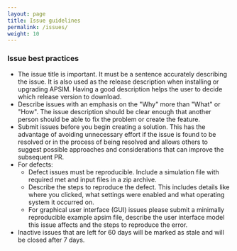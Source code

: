 ```yaml
---
layout: page
title: Issue guidelines
permalink: /issues/
weight: 10
---
```


### Issue best practices

* The issue title is important. It must be a sentence accurately describing the issue. It is also used as the release description when installing or upgrading APSIM. Having a good description helps the user to decide which release version to download.
* Describe issues with an emphasis on the "Why" more than "What" or "How". The issue description should be clear enough that another person should be able to fix the problem or create the feature.
* Submit issues before you begin creating a solution. This has the advantage of avoiding unnecessary effort if the issue is found to be resolved or in the process of being resolved and allows others to suggest possible approaches and considerations that can improve the subsequent PR.
* For defects:
  * Defect issues must be reproducible. Include a simulation file with required met and input files in a zip archive.
  * Describe the steps to reproduce the defect. This includes details like where you clicked, what settings were enabled and what operating system it occurred on.
  * For graphical user interface (GUI) issues please submit a minimally reproducible example apsim file, describe the user interface model this issue affects and the steps to reproduce the error.
* Inactive issues that are left for 60 days will be marked as stale and will be closed after 7 days.

